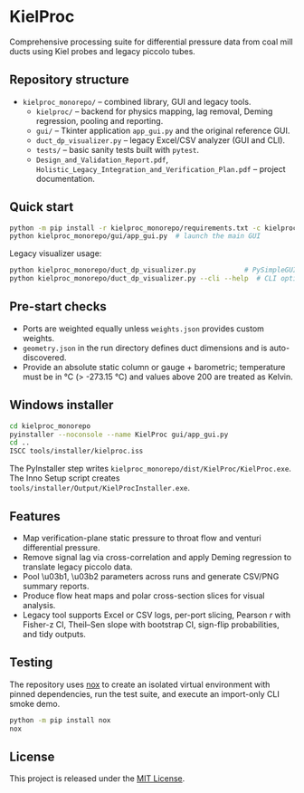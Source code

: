 # KielProc

Comprehensive processing suite for differential pressure data from coal mill ducts using Kiel probes and legacy piccolo tubes.

## Repository structure

- `kielproc_monorepo/` – combined library, GUI and legacy tools.
  - `kielproc/` – backend for physics mapping, lag removal, Deming regression, pooling and reporting.
  - `gui/` – Tkinter application `app_gui.py` and the original reference GUI.
  - `duct_dp_visualizer.py` – legacy Excel/CSV analyzer (GUI and CLI).
  - `tests/` – basic sanity tests built with `pytest`.
  - `Design_and_Validation_Report.pdf`, `Holistic_Legacy_Integration_and_Verification_Plan.pdf` – project documentation.

## Quick start

```bash
python -m pip install -r kielproc_monorepo/requirements.txt -c kielproc_monorepo/constraints.txt
python kielproc_monorepo/gui/app_gui.py  # launch the main GUI
```

Legacy visualizer usage:

```bash
python kielproc_monorepo/duct_dp_visualizer.py            # PySimpleGUI
python kielproc_monorepo/duct_dp_visualizer.py --cli --help  # CLI options
```

## Pre-start checks

- Ports are weighted equally unless `weights.json` provides custom weights.
- `geometry.json` in the run directory defines duct dimensions and is auto-discovered.
- Provide an absolute static column or gauge + barometric; temperature must be in °C (> -273.15 °C) and values above 200 are treated as Kelvin.

## Windows installer

```bash
cd kielproc_monorepo
pyinstaller --noconsole --name KielProc gui/app_gui.py
cd ..
ISCC tools/installer/kielproc.iss
```

The PyInstaller step writes `kielproc_monorepo/dist/KielProc/KielProc.exe`.
The Inno Setup script creates `tools/installer/Output/KielProcInstaller.exe`.


## Features

- Map verification-plane static pressure to throat flow and venturi differential pressure.
- Remove signal lag via cross-correlation and apply Deming regression to translate legacy piccolo data.
- Pool \u03b1, \u03b2 parameters across runs and generate CSV/PNG summary reports.
- Produce flow heat maps and polar cross-section slices for visual analysis.
- Legacy tool supports Excel or CSV logs, per-port slicing, Pearson *r* with Fisher-z CI, Theil–Sen slope with bootstrap CI, sign-flip probabilities, and tidy outputs.

## Testing

The repository uses [nox](https://nox.thea.codes/) to create an isolated
virtual environment with pinned dependencies, run the test suite, and execute
an import-only CLI smoke demo.

```bash
python -m pip install nox
nox
```

## License

This project is released under the [MIT License](LICENSE).

